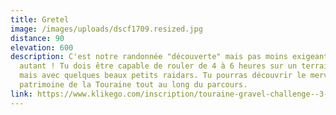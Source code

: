 ```yaml
---
title: Gretel
image: /images/uploads/dscf1709.resized.jpg
distance: 90
elevation: 600
description: C'est notre randonnée "découverte" mais pas moins exigeante pour
  autant ! Tu dois être capable de rouler de 4 à 6 heures sur un terrain roulant
  mais avec quelques beaux petits raidars. Tu pourras découvrir le merveilleux
  patrimoine de la Touraine tout au long du parcours.
link: https://www.klikego.com/inscription/touraine-gravel-challenge--3-petit-parcours-90-km-samedi-2022/cyclo/vtt/1591316274595-5
---
```


